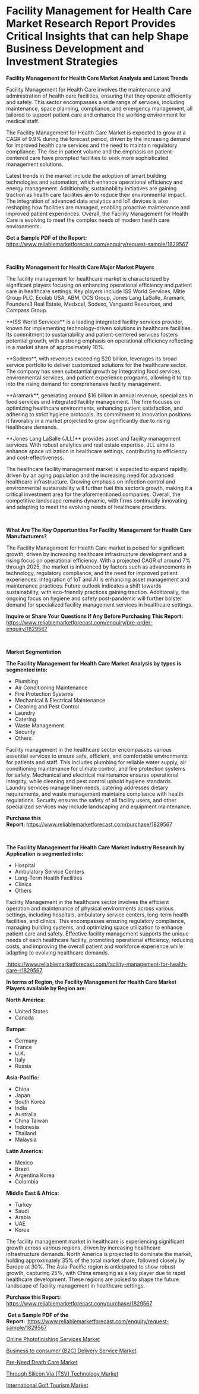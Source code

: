 <p><h1>Facility Management for Health Care Market Research Report Provides Critical Insights that can help Shape Business Development and Investment Strategies</h1></p><p><strong>Facility Management for Health Care Market Analysis and Latest Trends</strong></p>
<p><p>Facility Management for Health Care involves the maintenance and administration of health care facilities, ensuring that they operate efficiently and safely. This sector encompasses a wide range of services, including maintenance, space planning, compliance, and emergency management, all tailored to support patient care and enhance the working environment for medical staff.</p><p>The Facility Management for Health Care Market is expected to grow at a CAGR of 9.9% during the forecast period, driven by the increasing demand for improved health care services and the need to maintain regulatory compliance. The rise in patient volume and the emphasis on patient-centered care have prompted facilities to seek more sophisticated management solutions. </p><p>Latest trends in the market include the adoption of smart building technologies and automation, which enhance operational efficiency and energy management. Additionally, sustainability initiatives are gaining traction as health care facilities aim to reduce their environmental impact. The integration of advanced data analytics and IoT devices is also reshaping how facilities are managed, enabling proactive maintenance and improved patient experiences. Overall, the Facility Management for Health Care is evolving to meet the complex needs of modern health care environments.</p></p>
<p><strong>Get a Sample PDF of the Report:&nbsp;</strong> <a href="https://www.reliablemarketforecast.com/enquiry/request-sample/1829567?utm_campaign=1130&utm_medium=2&utm_source=Github&utm_content=ia&utm_term=26032025&utm_id=facility-management-for-health-care">https://www.reliablemarketforecast.com/enquiry/request-sample/1829567</a></p>
<p>&nbsp;</p>
<p><strong>Facility Management for Health Care Major Market Players</strong></p>
<p><p>The facility management for healthcare market is characterized by significant players focusing on enhancing operational efficiency and patient care in healthcare settings. Key players include ISS World Services, Mitie Group PLC, Ecolab USA, ABM, OCS Group, Jones Lang LaSalle, Aramark, Founders3 Real Estate, Medxcel, Sodexo, Vanguard Resources, and Compass Group.</p><p>**ISS World Services** is a leading integrated facility services provider, known for implementing technology-driven solutions in healthcare facilities. Its commitment to sustainability and patient-centered services fosters potential growth, with a strong emphasis on operational efficiency reflecting in a market share of approximately 10%.</p><p>**Sodexo**, with revenues exceeding $20 billion, leverages its broad service portfolio to deliver customized solutions for the healthcare sector. The company has seen substantial growth by integrating food services, environmental services, and patient experience programs, allowing it to tap into the rising demand for comprehensive facility management.</p><p>**Aramark**, generating around $16 billion in annual revenue, specializes in food services and integrated facility management. The firm focuses on optimizing healthcare environments, enhancing patient satisfaction, and adhering to strict hygiene protocols. Its commitment to innovation positions it favorably in a market projected to grow significantly due to rising healthcare demands.</p><p>**Jones Lang LaSalle (JLL)** provides asset and facility management services. With robust analytics and real estate expertise, JLL aims to enhance space utilization in healthcare settings, contributing to efficiency and cost-effectiveness.</p><p>The healthcare facility management market is expected to expand rapidly, driven by an aging population and the increasing need for advanced healthcare infrastructure. Growing emphasis on infection control and environmental sustainability will further fuel this sector’s growth, making it a critical investment area for the aforementioned companies. Overall, the competitive landscape remains dynamic, with firms continually innovating and adapting to meet the evolving needs of healthcare providers.</p></p>
<p>&nbsp;</p>
<p><strong>What Are The Key Opportunities For Facility Management for Health Care Manufacturers?</strong></p>
<p><p>The Facility Management for Health Care market is poised for significant growth, driven by increasing healthcare infrastructure development and a rising focus on operational efficiency. With a projected CAGR of around 7% through 2025, the market is influenced by factors such as advancements in technology, regulatory compliance, and the need for improved patient experiences. Integration of IoT and AI is enhancing asset management and maintenance practices. Future outlook indicates a shift towards sustainability, with eco-friendly practices gaining traction. Additionally, the ongoing focus on hygiene and safety post-pandemic will further bolster demand for specialized facility management services in healthcare settings.</p></p>
<p><strong>Inquire or Share Your Questions If Any Before Purchasing This Report:</strong> <a href="https://www.reliablemarketforecast.com/enquiry/pre-order-enquiry/1829567?utm_campaign=1130&utm_medium=2&utm_source=Github&utm_content=ia&utm_term=26032025&utm_id=facility-management-for-health-care">https://www.reliablemarketforecast.com/enquiry/pre-order-enquiry/1829567</a></p>
<p>&nbsp;</p>
<p><strong>Market Segmentation</strong></p>
<p><strong>The Facility Management for Health Care Market Analysis by types is segmented into:</strong></p>
<p><ul><li>Plumbing</li><li>Air Conditioning Maintenance</li><li>Fire Protection Systems</li><li>Mechanical & Electrical Maintenance</li><li>Cleaning and Pest Control</li><li>Laundry</li><li>Catering</li><li>Waste Management</li><li>Security</li><li>Others</li></ul></p>
<p><p>Facility management in the healthcare sector encompasses various essential services to ensure safe, efficient, and comfortable environments for patients and staff. This includes plumbing for reliable water supply, air conditioning maintenance for climate control, and fire protection systems for safety. Mechanical and electrical maintenance ensures operational integrity, while cleaning and pest control uphold hygiene standards. Laundry services manage linen needs, catering addresses dietary requirements, and waste management maintains compliance with health regulations. Security ensures the safety of all facility users, and other specialized services may include landscaping and equipment maintenance.</p></p>
<p><strong>Purchase this Report:&nbsp;</strong><a href="https://www.reliablemarketforecast.com/purchase/1829567?utm_campaign=1130&utm_medium=2&utm_source=Github&utm_content=ia&utm_term=26032025&utm_id=facility-management-for-health-care">https://www.reliablemarketforecast.com/purchase/1829567</a></p>
<p>&nbsp;</p>
<p><strong>The Facility Management for Health Care Market Industry Research by Application is segmented into:</strong></p>
<p><ul><li>Hospital</li><li>Ambulatory Service Centers</li><li>Long-Term Health Facilities</li><li>Clinics</li><li>Others</li></ul></p>
<p><p>Facility Management in the healthcare sector involves the efficient operation and maintenance of physical environments across various settings, including hospitals, ambulatory service centers, long-term health facilities, and clinics. This encompasses ensuring regulatory compliance, managing building systems, and optimizing space utilization to enhance patient care and safety. Effective facility management supports the unique needs of each healthcare facility, promoting operational efficiency, reducing costs, and improving the overall patient and workforce experience while adapting to evolving healthcare demands.</p></p>
<p><a href="https://www.reliablemarketforecast.com/facility-management-for-health-care-r1829567?utm_campaign=1130&utm_medium=2&utm_source=Github&utm_content=ia&utm_term=26032025&utm_id=facility-management-for-health-care">&nbsp;https://www.reliablemarketforecast.com/facility-management-for-health-care-r1829567</a></p>
<p><strong>In terms of Region, the Facility Management for Health Care Market Players available by Region are:</strong></p>
<p>
    <p> <strong> North America: </strong>
        <ul>
            <li>United States</li>
            <li>Canada</li>
        </ul>
        </p> 
    <p> <strong> Europe: </strong>
        <ul>
            <li>Germany</li>
            <li>France</li>
            <li>U.K.</li>
            <li>Italy</li>
            <li>Russia</li>
        </ul>
        </p> 
    <p> <strong> Asia-Pacific: </strong>
        <ul>
            <li>China</li>
            <li>Japan</li>
            <li>South Korea</li>
            <li>India</li>
            <li>Australia</li>
            <li>China Taiwan</li>
            <li>Indonesia</li>
            <li>Thailand</li>
            <li>Malaysia</li>
        </ul>
        </p> 
    <p> <strong> Latin America: </strong>
        <ul>
            <li>Mexico</li>
            <li>Brazil</li>
            <li>Argentina Korea</li>
            <li>Colombia</li>
        </ul>
        </p> 
    <p> <strong> Middle East & Africa: </strong>
        <ul>
            <li>Turkey</li>
            <li>Saudi</li>
            <li>Arabia</li>
            <li>UAE</li>
            <li>Korea</li>
        </ul>
    </p>
    </p>
<p><p>The facility management market in healthcare is experiencing significant growth across various regions, driven by increasing healthcare infrastructure demands. North America is projected to dominate the market, holding approximately 35% of the total market share, followed closely by Europe at 30%. The Asia-Pacific region is anticipated to show robust growth, capturing 25%, with China emerging as a key player due to rapid healthcare development. These regions are poised to shape the future landscape of facility management in healthcare settings.</p></p>
<p><strong>Purchase this Report: </strong><a href="https://www.reliablemarketforecast.com/purchase/1829567?utm_campaign=1130&utm_medium=2&utm_source=Github&utm_content=ia&utm_term=26032025&utm_id=facility-management-for-health-care">https://www.reliablemarketforecast.com/purchase/1829567</a></p>
<p>&nbsp;<strong>Get a Sample PDF of the Report:&nbsp;&nbsp;</strong><a href="https://www.reliablemarketforecast.com/enquiry/request-sample/1829567?utm_campaign=1130&utm_medium=2&utm_source=Github&utm_content=ia&utm_term=26032025&utm_id=facility-management-for-health-care">https://www.reliablemarketforecast.com/enquiry/request-sample/1829567</a></p>
<p><strong></strong></p>
<p><p><a href="https://github.com/ceranamaduvq/Market-Research-Report-List-1/blob/main/online-photofinishing-services-market.md?utm_campaign=1130&utm_medium=2&utm_source=Github&utm_content=ia&utm_term=26032025&utm_id=facility-management-for-health-care">Online Photofinishing Services Market</a></p><p><a href="https://github.com/geresalgieaz/Market-Research-Report-List-1/blob/main/business-to-consumer-b2c-delivery-service-market.md?utm_campaign=1130&utm_medium=2&utm_source=Github&utm_content=ia&utm_term=26032025&utm_id=facility-management-for-health-care">Business to consumer (B2C) Delivery Service Market</a></p><p><a href="https://github.com/astadtetcha28/Market-Research-Report-List-1/blob/main/pre-need-death-care-market.md?utm_campaign=1130&utm_medium=2&utm_source=Github&utm_content=ia&utm_term=26032025&utm_id=facility-management-for-health-care">Pre-Need Death Care Market</a></p><p><a href="https://github.com/sibellanikmn/Market-Research-Report-List-1/blob/main/through-silicon-via-tsv-technology-market.md?utm_campaign=1130&utm_medium=2&utm_source=Github&utm_content=ia&utm_term=26032025&utm_id=facility-management-for-health-care">Through Silicon Via (TSV) Technology Market</a></p><p><a href="https://github.com/heeildannas/Market-Research-Report-List-1/blob/main/international-golf-tourism-market.md?utm_campaign=1130&utm_medium=2&utm_source=Github&utm_content=ia&utm_term=26032025&utm_id=facility-management-for-health-care">International Golf Tourism Market</a></p></p>